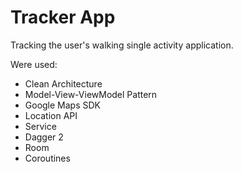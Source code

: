 # Tracker App
Tracking the user's walking single activity application.  

Were used:
- Clean Architecture
- Model-View-ViewModel Pattern
- Google Maps SDK
- Location API
- Service
- Dagger 2
- Room
- Coroutines
